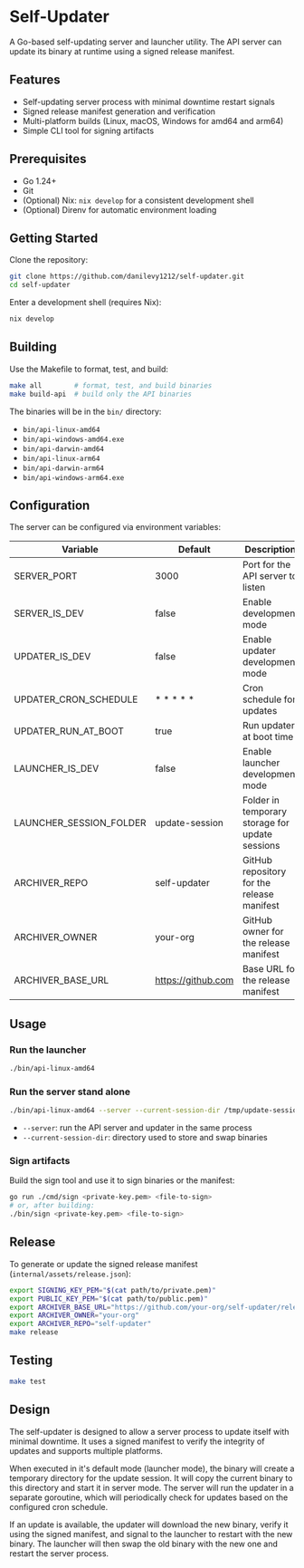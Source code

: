 # Self-Updater

A Go-based self-updating server and launcher utility. The API server can update its binary at runtime using a signed release manifest.

## Features

- Self-updating server process with minimal downtime restart signals
- Signed release manifest generation and verification
- Multi-platform builds (Linux, macOS, Windows for amd64 and arm64)
- Simple CLI tool for signing artifacts

## Prerequisites

- Go 1.24+
- Git
- (Optional) Nix: `nix develop` for a consistent development shell
- (Optional) Direnv for automatic environment loading

## Getting Started

Clone the repository:

```bash
git clone https://github.com/danilevy1212/self-updater.git
cd self-updater
```

Enter a development shell (requires Nix):

```bash
nix develop
```

## Building

Use the Makefile to format, test, and build:

```bash
make all        # format, test, and build binaries
make build-api  # build only the API binaries
```

The binaries will be in the `bin/` directory:

- `bin/api-linux-amd64`
- `bin/api-windows-amd64.exe`
- `bin/api-darwin-amd64`
- `bin/api-linux-arm64`
- `bin/api-darwin-arm64`
- `bin/api-windows-arm64.exe`

## Configuration

The server can be configured via environment variables:

| Variable                | Default            | Description                                     |
| ----------------------- | ------------------ | ----------------------------------------------- |
| SERVER_PORT             | 3000               | Port for the API server to listen               |
| SERVER_IS_DEV           | false              | Enable development mode                         |
| UPDATER_IS_DEV          | false              | Enable updater development mode                 |
| UPDATER_CRON_SCHEDULE   | \* \* \* \* \*     | Cron schedule for updates                       |
| UPDATER_RUN_AT_BOOT     | true               | Run updater at boot time                        |
| LAUNCHER_IS_DEV         | false              | Enable launcher development mode                |
| LAUNCHER_SESSION_FOLDER | update-session     | Folder in temporary storage for update sessions |
| ARCHIVER_REPO           | self-updater       | GitHub repository for the release manifest      |
| ARCHIVER_OWNER          | your-org           | GitHub owner for the release manifest           |
| ARCHIVER_BASE_URL       | https://github.com | Base URL for the release manifest               |

## Usage

### Run the launcher

```bash
./bin/api-linux-amd64
```

### Run the server stand alone

```bash
./bin/api-linux-amd64 --server --current-session-dir /tmp/update-session/<unique-id>
```

- `--server`: run the API server and updater in the same process
- `--current-session-dir`: directory used to store and swap binaries

### Sign artifacts

Build the sign tool and use it to sign binaries or the manifest:

```bash
go run ./cmd/sign <private-key.pem> <file-to-sign>
# or, after building:
./bin/sign <private-key.pem> <file-to-sign>
```

## Release

To generate or update the signed release manifest (`internal/assets/release.json`):

```bash
export SIGNING_KEY_PEM="$(cat path/to/private.pem)"
export PUBLIC_KEY_PEM="$(cat path/to/public.pem)"
export ARCHIVER_BASE_URL="https://github.com/your-org/self-updater/releases/download"
export ARCHIVER_OWNER="your-org"
export ARCHIVER_REPO="self-updater"
make release
```

## Testing

```bash
make test
```

## Design

The self-updater is designed to allow a server process to update itself with minimal downtime. It uses a signed manifest to verify the integrity of updates and supports multiple platforms.

When executed in it's default mode (launcher mode), the binary will create a temporary directory for the update session. It will copy the current binary to this directory and start it in server mode. The server will run the updater in a separate goroutine, which will periodically check for updates based on the configured cron schedule.

If an update is available, the updater will download the new binary, verify it using the signed manifest, and signal to the launcher to restart with the new binary. The launcher will then swap the old binary with the new one and restart the server process.
